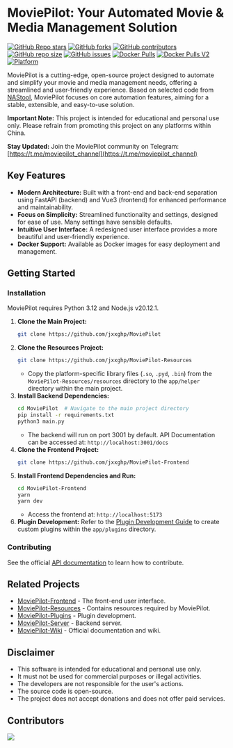 # MoviePilot: Your Automated Movie & Media Management Solution

[![GitHub Repo stars](https://img.shields.io/github/stars/jxxghp/MoviePilot?style=for-the-badge)](https://github.com/jxxghp/MoviePilot)
[![GitHub forks](https://img.shields.io/github/forks/jxxghp/MoviePilot?style=for-the-badge)](https://github.com/jxxghp/MoviePilot)
[![GitHub contributors](https://img.shields.io/github/contributors/jxxghp/MoviePilot?style=for-the-badge)](https://github.com/jxxghp/MoviePilot)
[![GitHub repo size](https://img.shields.io/github/repo-size/jxxghp/MoviePilot?style=for-the-badge)](https://github.com/jxxghp/MoviePilot)
[![GitHub issues](https://img.shields.io/github/issues/jxxghp/MoviePilot?style=for-the-badge)](https://github.com/jxxghp/MoviePilot)
[![Docker Pulls](https://img.shields.io/docker/pulls/jxxghp/moviepilot?style=for-the-badge)](https://hub.docker.com/r/jxxghp/moviepilot)
[![Docker Pulls V2](https://img.shields.io/docker/pulls/jxxghp/moviepilot-v2?style=for-the-badge)](https://hub.docker.com/r/jxxghp/moviepilot-v2)
[![Platform](https://img.shields.io/badge/platform-Windows%20%7C%20Linux%20%7C%20Synology-blue?style=for-the-badge)](https://github.com/jxxghp/MoviePilot)

MoviePilot is a cutting-edge, open-source project designed to automate and simplify your movie and media management needs, offering a streamlined and user-friendly experience.  Based on selected code from [NAStool](https://github.com/NAStool/nas-tools), MoviePilot focuses on core automation features, aiming for a stable, extensible, and easy-to-use solution.

**Important Note:** This project is intended for educational and personal use only. Please refrain from promoting this project on any platforms within China.

**Stay Updated:** Join the MoviePilot community on Telegram: [https://t.me/moviepilot_channel](https://t.me/moviepilot_channel)

## Key Features

*   **Modern Architecture:** Built with a front-end and back-end separation using FastAPI (backend) and Vue3 (frontend) for enhanced performance and maintainability.
*   **Focus on Simplicity:** Streamlined functionality and settings, designed for ease of use.  Many settings have sensible defaults.
*   **Intuitive User Interface:** A redesigned user interface provides a more beautiful and user-friendly experience.
*   **Docker Support:** Available as Docker images for easy deployment and management.

## Getting Started

### Installation

MoviePilot requires Python 3.12 and Node.js v20.12.1.

1.  **Clone the Main Project:**
    ```bash
    git clone https://github.com/jxxghp/MoviePilot
    ```
2.  **Clone the Resources Project:**
    ```bash
    git clone https://github.com/jxxghp/MoviePilot-Resources
    ```
    *   Copy the platform-specific library files (`.so`, `.pyd`, `.bin`) from the `MoviePilot-Resources/resources` directory to the `app/helper` directory within the main project.
3.  **Install Backend Dependencies:**
    ```bash
    cd MoviePilot  # Navigate to the main project directory
    pip install -r requirements.txt
    python3 main.py
    ```
    *   The backend will run on port 3001 by default.  API Documentation can be accessed at: `http://localhost:3001/docs`
4.  **Clone the Frontend Project:**
    ```bash
    git clone https://github.com/jxxghp/MoviePilot-Frontend
    ```
5.  **Install Frontend Dependencies and Run:**
    ```bash
    cd MoviePilot-Frontend
    yarn
    yarn dev
    ```
    *   Access the frontend at: `http://localhost:5173`
6.  **Plugin Development:**  Refer to the [Plugin Development Guide](https://wiki.movie-pilot.org/zh/plugindev) to create custom plugins within the `app/plugins` directory.

### Contributing

See the official [API documentation](https://api.movie-pilot.org) to learn how to contribute.

## Related Projects

*   [MoviePilot-Frontend](https://github.com/jxxghp/MoviePilot-Frontend) - The front-end user interface.
*   [MoviePilot-Resources](https://github.com/jxxghp/MoviePilot-Resources) - Contains resources required by MoviePilot.
*   [MoviePilot-Plugins](https://github.com/jxxghp/MoviePilot-Plugins) - Plugin development.
*   [MoviePilot-Server](https://github.com/jxxghp/MoviePilot-Server) - Backend server.
*   [MoviePilot-Wiki](https://github.com/jxxghp/MoviePilot-Wiki) - Official documentation and wiki.

## Disclaimer

*   This software is intended for educational and personal use only.
*   It must not be used for commercial purposes or illegal activities.
*   The developers are not responsible for the user's actions.
*   The source code is open-source.
*   The project does not accept donations and does not offer paid services.

## Contributors

<a href="https://github.com/jxxghp/MoviePilot/graphs/contributors">
  <img src="https://contrib.rocks/image?repo=jxxghp/MoviePilot" />
</a>